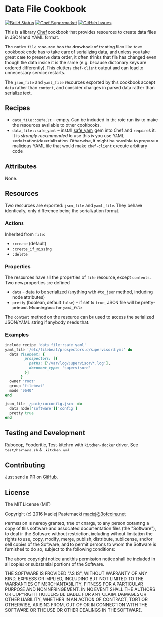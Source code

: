 Data File Cookbook
==================

[![Build Status](https://travis-ci.org/3ofcoins/chef-cookbook-data_file.svg?branch=master)](https://travis-ci.org/3ofcoins/chef-cookbook-data_file)
[![Chef Supermarket](https://img.shields.io/cookbook/v/data_file.svg)](https://supermarket.chef.io/cookbooks/data_file)
[![GitHub Issues](https://img.shields.io/github/issues/3ofcoins/chef-cookbook-data_file.svg)](https://github.com/3ofcoins/chef-cookbook-data_file/issues)

This is a library [Chef](https://www.chef.io/) cookbook that provides
resources to create data files in JSON and YAML format.

The native `file` resource has the drawback of treating files like
text: cookbook code has to take care of serializing data, and unless
you take great care to preserve data order, it often thinks that file
has changed even though the data inside it is the same (e.g. because
dictionary keys are ordered differently). This clutters `chef-client`
output and can lead to unnecessary service restarts.

The `json_file` and `yaml_file` resources exported by this cookbook
accept `data` rather than `content`, and consider changes in parsed
data rather than serialize text.

Recipes
-------

 - `data_file::default` – empty. Can be included in the role run list
   to make the resources available to other cookbooks.
 - `data_file::safe_yaml` – install
   [safe_yaml](https://rubygems.org/gems/safe_yaml) gem into Chef and
   `require`s it. It is *strongly recommended* to use this is you use
   YAML serialization/deserialization. Otherwise, it might be possible
   to prepare a malicious YAML file that would make `chef-client`
   execute arbitrary code.

Attributes
----------

None.

Resources
---------

Two resources are exported: `json_file` and `yaml_file`. They behave
identically, only difference being the serialization format. 

### Actions

Inherited from `file`:
 - `:create` (default)
 - `:create_if_missing`
 - `:delete`

### Properties

The resources have all the properties of `file` resource, except
`contents`. Two new properties are defined:

 - `data` – data to be serialized (anything with `#to_json` method,
   including node attributes)
 - `pretty` (boolean, default `false`) – if set to `true`, JSON file
   will be pretty-printed. Meaningless for `yaml_file`

The `content` method on the resource can be used to access the
serialized JSON/YAML string if anybody needs that.

### Examples

```ruby
include_recipe 'data_file::safe_yaml'
yaml_file '/etc/filebeat/prospectors.d/supervisord.yml' do
  data filebeat: {
         prospectors: [{
           paths: ['/var/log/supervisor/*.log'],
           document_type: 'supervisord'
         }]
       }
  owner 'root'
  group 'filebeat'
  mode '0640'
end
```

```ruby
json_file '/path/to/config.json' do
  data node['software']['config']
  pretty true
end
```

Testing and Development
-----------------------

Rubocop, Foodcritic, Test-kitchen with `kitchen-docker` driver. See
`test/harness.sh` & `.kitchen.yml`.

Contributing
------------

Just send a PR on [GitHub](https://github.com/3ofcoins/chef-cookbook-data_file/).

License
-------

The MIT License (MIT)

Copyright (c) 2016 Maciej Pasternacki <maciej@3ofcoins.net>

Permission is hereby granted, free of charge, to any person obtaining
a copy of this software and associated documentation files (the
"Software"), to deal in the Software without restriction, including
without limitation the rights to use, copy, modify, merge, publish,
distribute, sublicense, and/or sell copies of the Software, and to
permit persons to whom the Software is furnished to do so, subject to
the following conditions:

The above copyright notice and this permission notice shall be
included in all copies or substantial portions of the Software.

THE SOFTWARE IS PROVIDED "AS IS", WITHOUT WARRANTY OF ANY KIND,
EXPRESS OR IMPLIED, INCLUDING BUT NOT LIMITED TO THE WARRANTIES OF
MERCHANTABILITY, FITNESS FOR A PARTICULAR PURPOSE AND
NONINFRINGEMENT. IN NO EVENT SHALL THE AUTHORS OR COPYRIGHT HOLDERS BE
LIABLE FOR ANY CLAIM, DAMAGES OR OTHER LIABILITY, WHETHER IN AN ACTION
OF CONTRACT, TORT OR OTHERWISE, ARISING FROM, OUT OF OR IN CONNECTION
WITH THE SOFTWARE OR THE USE OR OTHER DEALINGS IN THE SOFTWARE.

